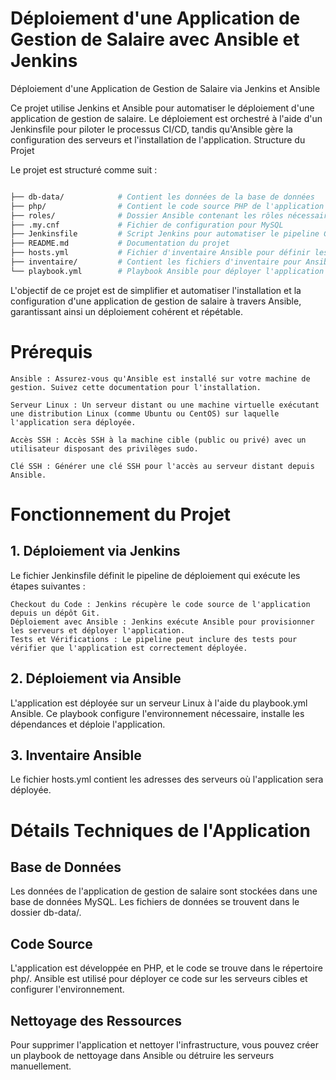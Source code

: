 # Déploiement d'une Application de Gestion de Salaire avec Ansible et Jenkins

Déploiement d'une Application de Gestion de Salaire via Jenkins et Ansible

Ce projet utilise Jenkins et Ansible pour automatiser le déploiement d'une application de gestion de salaire. Le déploiement est orchestré à l'aide d'un Jenkinsfile pour piloter le processus CI/CD, tandis qu'Ansible gère la configuration des serveurs et l'installation de l'application.
Structure du Projet

Le projet est structuré comme suit :

```graphql

├── db-data/            # Contient les données de la base de données
├── php/                # Contient le code source PHP de l'application
├── roles/              # Dossier Ansible contenant les rôles nécessaires au déploiement
├── .my.cnf             # Fichier de configuration pour MySQL
├── Jenkinsfile         # Script Jenkins pour automatiser le pipeline CI/CD
├── README.md           # Documentation du projet
├── hosts.yml           # Fichier d'inventaire Ansible pour définir les serveurs cibles
├── inventaire/         # Contient les fichiers d'inventaire pour Ansible
└── playbook.yml        # Playbook Ansible pour déployer l'application

```
L'objectif de ce projet est de simplifier et automatiser l'installation et la configuration d'une application de gestion de salaire à travers Ansible, garantissant ainsi un déploiement cohérent et répétable.

# Prérequis

    Ansible : Assurez-vous qu'Ansible est installé sur votre machine de gestion. Suivez cette documentation pour l'installation.

    Serveur Linux : Un serveur distant ou une machine virtuelle exécutant une distribution Linux (comme Ubuntu ou CentOS) sur laquelle l'application sera déployée.

    Accès SSH : Accès SSH à la machine cible (public ou privé) avec un utilisateur disposant des privilèges sudo.

    Clé SSH : Générer une clé SSH pour l'accès au serveur distant depuis Ansible.

# Fonctionnement du Projet

## 1. Déploiement via Jenkins

Le fichier Jenkinsfile définit le pipeline de déploiement qui exécute les étapes suivantes :

    Checkout du Code : Jenkins récupère le code source de l'application depuis un dépôt Git.
    Déploiement avec Ansible : Jenkins exécute Ansible pour provisionner les serveurs et déployer l'application.
    Tests et Vérifications : Le pipeline peut inclure des tests pour vérifier que l'application est correctement déployée.

## 2. Déploiement via Ansible

L'application est déployée sur un serveur Linux à l'aide du playbook.yml Ansible. Ce playbook configure l'environnement nécessaire, installe les dépendances et déploie l'application.

## 3. Inventaire Ansible

Le fichier hosts.yml contient les adresses des serveurs où l'application sera déployée.

# Détails Techniques de l'Application

## Base de Données

Les données de l'application de gestion de salaire sont stockées dans une base de données MySQL. Les fichiers de données se trouvent dans le dossier db-data/.

## Code Source

L'application est développée en PHP, et le code se trouve dans le répertoire php/. Ansible est utilisé pour déployer ce code sur les serveurs cibles et configurer l'environnement.

## Nettoyage des Ressources

Pour supprimer l'application et nettoyer l'infrastructure, vous pouvez créer un playbook de nettoyage dans Ansible ou détruire les serveurs manuellement.

